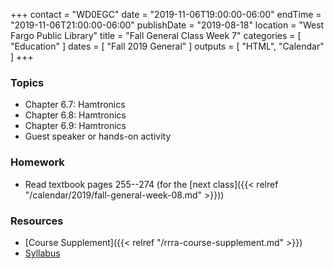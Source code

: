 +++
contact = "WD0EGC"
date = "2019-11-06T19:00:00-06:00"
endTime = "2019-11-06T21:00:00-06:00"
publishDate = "2019-08-18"
location = "West Fargo Public Library"
title = "Fall General Class Week 7"
categories = [ "Education" ]
dates = [ "Fall 2019 General" ]
outputs = [ "HTML", "Calendar" ]
+++
### Topics

* Chapter 6.7: Hamtronics
* Chapter 6.8: Hamtronics
* Chapter 6.9: Hamtronics
* Guest speaker or hands-on activity

### Homework

* Read textbook pages 255--274 (for the [next class]({{< relref "/calendar/2019/fall-general-week-08.md" >}}))

### Resources

* [Course Supplement]({{< relref "/rrra-course-supplement.md" >}})
* [Syllabus](/s/fXT3KpheEuGOXBG)
